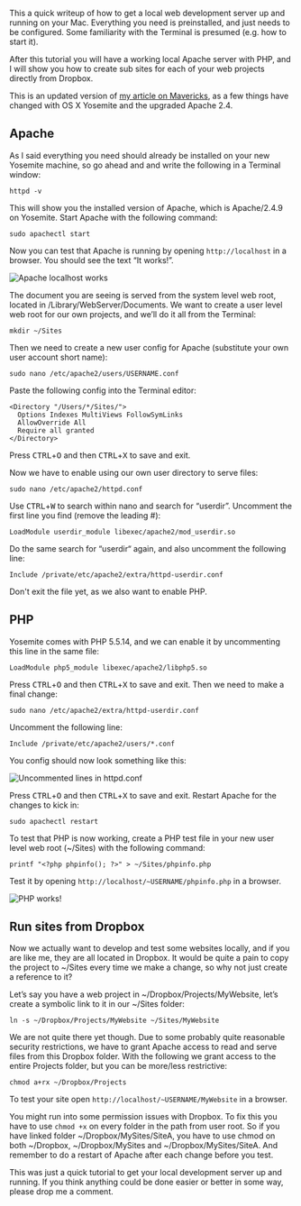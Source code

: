 This a quick writeup of how to get a local web development server up and running on your Mac. Everything you need is preinstalled, and just needs to be configured. Some familiarity with the Terminal is presumed (e.g. how to start it).

After this tutorial you will have a working local Apache server with PHP, and I will show you how to create sub sites for each of your web projects directly from Dropbox.

This is an updated version of [my article on Mavericks](setup-local-web-server-apache-php-macos-x-mavericks.html), as a few things have changed with OS X Yosemite and the upgraded Apache 2.4.

<!-- more-->

## Apache

As I said everything you need should already be installed on your new Yosemite machine, so go ahead and and write the following in a Terminal window:

    httpd -v

This will show you the installed version of Apache, which is Apache/2.4.9 on Yosemite. Start Apache with the following command:

    sudo apachectl start

Now you can test that Apache is running by opening `http://localhost` in a browser. You should see the text “It works!”.

<img src="/images/blog/setup-local-web-server-apache-php-osx-yosemite/localhost.png" alt="Apache localhost works" srcset="/images/blog/setup-local-web-server-apache-php-osx-yosemite/localhost-2x.png 2x">

The document you are seeing is served from the system level web root, located in /Library/WebServer/Documents. We want to create a user level web root for our own projects, and we’ll do it all from the Terminal:

    mkdir ~/Sites

Then we need to create a new user config for Apache (substitute your own user account short name):

    sudo nano /etc/apache2/users/USERNAME.conf

Paste the following config into the Terminal editor:

    <Directory "/Users/*/Sites/">
      Options Indexes MultiViews FollowSymLinks
      AllowOverride All
      Require all granted
    </Directory>

Press <kbd>CTRL</kbd>+<kbd>O</kbd> and then <kbd>CTRL</kbd>+<kbd>X</kbd> to save and exit.

Now we have to enable using our own user directory to serve files:

    sudo nano /etc/apache2/httpd.conf

Use <kbd>CTRL</kbd>+<kbd>W</kbd> to search within nano and search for “userdir”. Uncomment the first line you find (remove the leading #):

    LoadModule userdir_module libexec/apache2/mod_userdir.so

Do the same search for “userdir“ again, and also uncomment the following line:

    Include /private/etc/apache2/extra/httpd-userdir.conf

Don't exit the file yet, as we also want to enable PHP.

## PHP

Yosemite comes with PHP 5.5.14, and we can enable it by uncommenting this line in the same file:

    LoadModule php5_module libexec/apache2/libphp5.so

Press <kbd>CTRL</kbd>+<kbd>O</kbd> and then <kbd>CTRL</kbd>+<kbd>X</kbd> to save and exit. Then we need to make a final change:

    sudo nano /etc/apache2/extra/httpd-userdir.conf  

Uncomment the following line:

    Include /private/etc/apache2/users/*.conf

You config should now look something like this:

<img src="/images/blog/setup-local-web-server-apache-php-osx-yosemite/httpd.conf.png" alt="Uncommented lines in httpd.conf" srcset="/images/blog/setup-local-web-server-apache-php-osx-yosemite/httpd.conf-2x.png 2x">

Press <kbd>CTRL</kbd>+<kbd>O</kbd> and then <kbd>CTRL</kbd>+<kbd>X</kbd> to save and exit. Restart Apache for the changes to kick in:

    sudo apachectl restart

To test that PHP is now working, create a PHP test file in your new user level web root (~/Sites) with the following command:

    printf "<?php phpinfo(); ?>" > ~/Sites/phpinfo.php

Test it by opening `http://localhost/~USERNAME/phpinfo.php` in a browser.

<img src="/images/blog/setup-local-web-server-apache-php-osx-yosemite/phpinfo.png" alt="PHP works!" srcset="/images/blog/setup-local-web-server-apache-php-osx-yosemite/phpinfo-2x.png 2x">

## Run sites from Dropbox

Now we actually want to develop and test some websites locally, and if you are like me, they are all located in Dropbox. It would be quite a pain to copy the project to ~/Sites every time we make a change, so why not just create a reference to it?

Let’s say you have a web project in ~/Dropbox/Projects/MyWebsite, let’s create a symbolic link to it in our ~/Sites folder:

    ln -s ~/Dropbox/Projects/MyWebsite ~/Sites/MyWebsite

We are not quite there yet though. Due to some probably quite reasonable security restrictions, we have to grant Apache access to read and serve files from this Dropbox folder. With the following we grant access to the entire Projects folder, but you can be more/less restrictive:

    chmod a+rx ~/Dropbox/Projects

To test your site open `http://localhost/~USERNAME/MyWebsite` in a browser.

You might run into some permission issues with Dropbox. To fix this you have to use `chmod +x` on every folder in the path from user root. So if you have linked folder ~/Dropbox/MySites/SiteA, you have to use chmod on both ~/Dropbox, ~/Dropbox/MySites and ~/Dropbox/MySites/SiteA. And remember to do a restart of Apache after each change before you test.

This was just a quick tutorial to get your local development server up and running. If you think anything could be done easier or better in some way, please drop me a comment.
